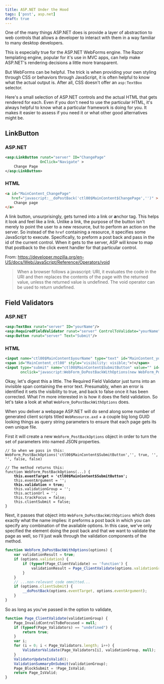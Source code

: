 ```yaml
---
title: ASP.NET Under the Hood
tags: ['post', asp.net]
draft: true
---
```



One of the many things ASP.NET does is provide a layer of abstraction to web controls that allows a developer to interact with them in a way familiar to many desktop developers.  

This is especially true for the ASP.NET WebForms engine.  The Razor templating engine, popular for it's use in MVC apps, can help make ASP.NET's rendering decisions a little more transparent.  

But WebForms can be helpful.  The trick is when providing your own styling through CSS or behaviors through JavaScript, it is often helpful to know what the actual output is.  After all, CSS doesn't offer an `asp:TextBox` selector.

Here's a small selection of ASP.NET controls and the actual HTML that gets rendered for each.  Even if you don't need to use the particular HTML, it's always helpful to know what a particular framework is doing for you.  It makes it easier to assess if you need it or what other good alternatives might be.


## LinkButton

### ASP.NET

```xml
<asp:LinkButton runat="server" ID="ChangePage"
                OnClick="Navigate" >
    Change Page
</asp:LinkButton>
```

### HTML

```html
<a id="MainContent_ChangePage" 
   href="javascript:__doPostBack('ctl00$MainContent$ChangePage','')" >
    Change page
</a>
```

A link button, unsurprisingly, gets turned into a link or <b>a</b>nchor tag.  This helps it look and feel like a link.  Unlike a link, the purpose of the button isn't merely to point the user to a new resource, but to perform an action on the server.  So instead of the `href` containing a resource, it specifies some JavaScript to execute.  Specifically, to preform a post back and pass in the id of the current control. When it gets to the server, ASP will know to map that postback to the click event handler for that particular control.

From: https://developer.mozilla.org/en-US/docs/Web/JavaScript/Reference/Operators/void

>When a browser follows a javascript: URI, it evaluates the code in the URI and then replaces the contents of the page with the returned value, unless the returned value is undefined. The void operator can be used to return undefined.

## Field Validators

### ASP.NET

```xml
<asp:TextBox runat="server" ID="yourName"/>
<asp:RequiredFieldValidator runat="server" ControlToValidate="yourName" ErrorMessage="!"/>
<asp:Button runat="server" Text="Submit"/>
```

### HTML

```xml
<input name="ctl00$MainContent$yourName" type="text" id="MainContent_yourName">
<span id="MainContent_ctl00" style="visibility: visible;">!</span>
<input type="submit" name="ctl00$MainContent$SubmitButton" value="" id="MainContent_SubmitButton"
       onclick="javascript:WebForm_DoPostBackWithOptions(new WebForm_PostBackOptions('ctl00$MainContent$SubmitButton','', true, '', '', false, false))">
```

Okay, let's digest this a little.  The Required Field Validator just turns into an invisible span containing the error text.  Presumably, when an error is identified it sets the visibility to true, and back to false once it has been corrected.  What I'm more interested in is how it does the field validation.  So let's take a look at what `WebForm_DoPostBackWithOptions` does.

When you deliver a webpage ASP.NET will do send along some number of generated client scripts titled `WebResource.axd` + a couple big long GUID looking things as query string parameters to ensure that each page gets its own unique file.

First it will create a new `WebForm_PostBackOptions` object in order to turn the set of parameters into named JSON properties.

<pre class="prettyprint"><code class="cs">// So when we pass in this:
WebForm_PostBackOptions('ctl00$MainContent$SubmitButton','', true, '', '', false, false)

// The method returns this:
function WebForm_PostBackOptions(...) {
    <b>this.eventTarget = 'ctl00$MainContent$SubmitButton';</b>
    this.eventArgument = '';
    <b>this.validation = true;</b>
    this.validationGroup = '';
    this.actionUrl = '';
    this.trackFocus = false;
    this.clientSubmit = false;
}
</code></pre>

Next, it passes that object into `WebForm_DoPostBackWithOptions` which does exactly what the name implies: it preforms a post back in which you can specify any combination of the available options. In this case, we've only specified the element doing the post back and that we want to validate the page as well, so I'll just walk through the validation components of the method.

```js
function WebForm_DoPostBackWithOptions(options) {
    var validationResult = true;
    if (options.validation) {
        if (typeof(Page_ClientValidate) == 'function') {
            validationResult = Page_ClientValidate(options.validationGroup);
        }
    }
    // ...non-relevant code ommitted...
    if (options.clientSubmit) {
        __doPostBack(options.eventTarget, options.eventArgument);
    }
}
```

So as long as you've passed in the option to validate, 

```js
function Page_ClientValidate(validationGroup) {
    Page_InvalidControlToBeFocused = null;
    if (typeof(Page_Validators) == "undefined") {
        return true;
    }
    var i;
    for (i = 0; i < Page_Validators.length; i++) {
        ValidatorValidate(Page_Validators[i], validationGroup, null);
    }
    ValidatorUpdateIsValid();
    ValidationSummaryOnSubmit(validationGroup);
    Page_BlockSubmit = !Page_IsValid;
    return Page_IsValid;
}
```
